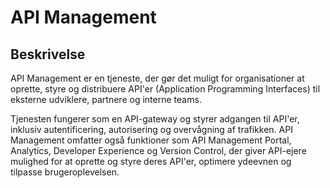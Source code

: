 # API Management

## Beskrivelse

API Management er en tjeneste, der gør det muligt for organisationer at oprette, styre og distribuere API'er (Application Programming Interfaces) til eksterne udviklere, partnere og interne teams.

Tjenesten fungerer som en API-gateway og styrer adgangen til API'er, inklusiv autentificering, autorisering og overvågning af trafikken. API Management omfatter også funktioner som API Management Portal, Analytics, Developer Experience og Version Control, der giver API-ejere mulighed for at oprette og styre deres API'er, optimere ydeevnen og tilpasse brugeroplevelsen.
